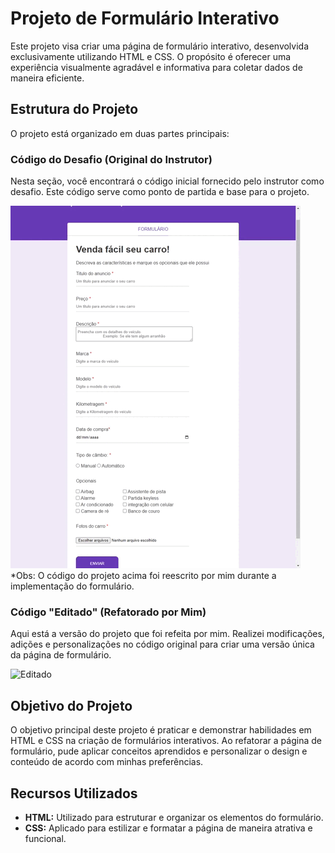 # Projeto de Formulário Interativo

Este projeto visa criar uma página de formulário interativo, desenvolvida exclusivamente utilizando HTML e CSS. O propósito é oferecer uma experiência visualmente agradável e informativa para coletar dados de maneira eficiente.

## Estrutura do Projeto

O projeto está organizado em duas partes principais:

### Código do Desafio (Original do Instrutor)

Nesta seção, você encontrará o código inicial fornecido pelo instrutor como desafio. Este código serve como ponto de partida e base para o projeto.

![Original](https://github.com/DevPedroAugusto/Udemy/blob/main/Forma%C3%A7%C3%A3o%20Front-end/Projeto%202%20-%20Formul%C3%A1rio/Projeto/resources/original.gif)
*Obs: O código do projeto acima foi reescrito por mim durante a implementação do formulário.

### Código "Editado" (Refatorado por Mim)

Aqui está a versão do projeto que foi refeita por mim. Realizei modificações, adições e personalizações no código original para criar uma versão única da página de formulário.

![Editado](https://github.com/SeuUsuario/SeuRepositorio/editado.png)

## Objetivo do Projeto

O objetivo principal deste projeto é praticar e demonstrar habilidades em HTML e CSS na criação de formulários interativos. Ao refatorar a página de formulário, pude aplicar conceitos aprendidos e personalizar o design e conteúdo de acordo com minhas preferências.

## Recursos Utilizados

- **HTML:** Utilizado para estruturar e organizar os elementos do formulário.
- **CSS:** Aplicado para estilizar e formatar a página de maneira atrativa e funcional.
